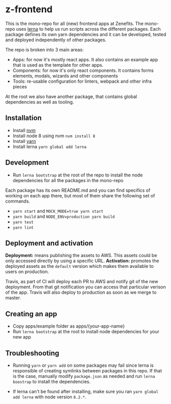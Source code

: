 # z-frontend

This is the mono-repo for all (new) frontend apps at Zenefits. The mono-repo uses [lerna](github.com/lerna/lerna/) to help us run scripts across the different packages. Each package defines its own yarn dependencies and it can be developed, tested and deployed independently of other packages.

The repo is broken into 3 main areas:

* Apps: for now it's mostly react apps. It also contains an example app that is used as the template for other apps.
* Components: for now it's only react components. It contains forms elements, modals, wizards and other components
* Tools: re-usable configuration for linters, webpack and other infra pieces

At the root we also have another package, that contains global dependencies as well as tooling.


## Installation

* Install [nvm](https://github.com/creationix/nvm)
* Install node 8 using nvm `nvm install 8`
* Install [yarn](https://yarnpkg.com/lang/en/docs/install/#alternatives-tab)
* Install lerna `yarn global add lerna`

## Development

* Run `lerna bootstrap` at the root of the repo to install the node dependencies for all the packages in the mono-repo

Each package has its own README.md and you can find specifics of working on each app there, but most of them share the following set of commands.

* `yarn start` and `MOCK_MODE=true yarn start`
* `yarn build` and `NODE_ENV=production yarn build`
* `yarn test`
* `yarn lint`

## Deployment and activation

**Deployment:** means publishing the assets to AWS. This assets could be only accessed directly by using a specific URL.
**Activation:** promotes the deployed assets as the `default` version which makes them available to users on production.

Travis, as part of CI will deploy each PR to AWS and notify git of the new deployment. From that git notification you can access that particular verison of the app.
Travis will also deploy to production as soon as we merge to master.

## Creating an app

* Copy apps/example folder as apps/{your-app-name}
* Run `lerna bootstrap` at the root to install node dependencies for your new app

## Troubleshooting

  * Running `yarn` or `yarn add` on some packages may fail since lerna is responsible of creating symlinks between packages in this repo. If that is the case, manually modify `package.json` as needed and run `lerna boostrap` to install the dependencies.

  * If lerna can't be found after installing, make sure you ran `yarn global add lerna` with node version `8.2.*`.

